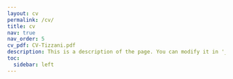 ```yaml
---
layout: cv
permalink: /cv/
title: cv
nav: true
nav_order: 5
cv_pdf: CV-Tizzani.pdf
description: This is a description of the page. You can modify it in '_pages/cv.md'. You can also change or remove the top pdf download button.
toc:
  sidebar: left
---
```

